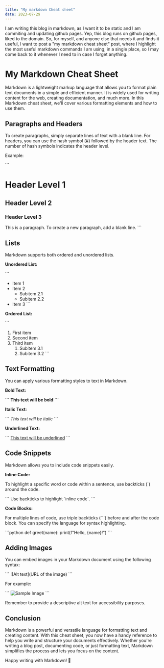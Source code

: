 ```yaml
---
title: "My markdown Cheat sheet"
date: 2023-07-29
---
```



I am writing this blog in markdown, as I want it to be static and I am commiting and updating github pages. Yep, this blog runs on github pages, liked to the domain. So, for myself, and anyone else that needs it and finds it useful, I want to post a "my markdown cheat sheet" post, where I highlight the most useful markdown commands I am using, in a single place, so I may come back to it whenever I need to in case I forget anything.

# My Markdown Cheat Sheet

Markdown is a lightweight markup language that allows you to format plain text documents in a simple and efficient manner. It is widely used for writing content for the web, creating documentation, and much more. In this Markdown cheat sheet, we'll cover various formatting elements and how to use them.

## Paragraphs and Headers

To create paragraphs, simply separate lines of text with a blank line. For headers, you can use the hash symbol (#) followed by the header text. The number of hash symbols indicates the header level.

Example:

\`\`\`
# Header Level 1
## Header Level 2
### Header Level 3

This is a paragraph. To create a new paragraph, add a blank line.
\`\`\`

## Lists

Markdown supports both ordered and unordered lists.

**Unordered List:**

\`\`\`
- Item 1
- Item 2
  - Subitem 2.1
  - Subitem 2.2
- Item 3
\`\`\`

**Ordered List:**

\`\`\`
1. First item
2. Second item
3. Third item
   1. Subitem 3.1
   2. Subitem 3.2
\`\`\`

## Text Formatting

You can apply various formatting styles to text in Markdown.

**Bold Text:**

\`\`\`
**This text will be bold**
\`\`\`

**Italic Text:**

\`\`\`
*This text will be italic*
\`\`\`

**Underlined Text:**

\`\`\`
<span style="text-decoration: underline;">This text will be underlined</span>
\`\`\`

## Code Snippets

Markdown allows you to include code snippets easily.

**Inline Code:**

To highlight a specific word or code within a sentence, use backticks (\`) around the code.

\`\`\`
Use backticks to highlight \`inline code\`.
\`\`\`

**Code Blocks:**

For multiple lines of code, use triple backticks (\`\`\`) before and after the code block. You can specify the language for syntax highlighting.

\`\`\`python
def greet(name):
    print(f"Hello, {name}!")
\`\`\`

## Adding Images

You can embed images in your Markdown document using the following syntax:

\`\`\`
![Alt text](URL of the image)
\`\`\`

For example:

\`\`\`
![Sample Image](https://example.com/sample-image.jpg)
\`\`\`

Remember to provide a descriptive alt text for accessibility purposes.

## Conclusion

Markdown is a powerful and versatile language for formatting text and creating content. With this cheat sheet, you now have a handy reference to help you write and structure your documents effectively. Whether you're writing a blog post, documenting code, or just formatting text, Markdown simplifies the process and lets you focus on the content.

Happy writing with Markdown! 🚀
